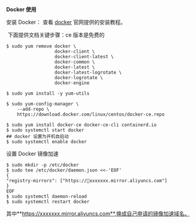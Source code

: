 **Docker 使用**

  安装 Docker： 查看 [docker](https://docs.docker.com/engine/install/centos/) 官网提供的安装教程。

​	下面提供文档关键步骤：ce 版本是免费的

```shell
$ sudo yum remove docker \
                  docker-client \
                  docker-client-latest \
                  docker-common \
                  docker-latest \
                  docker-latest-logrotate \
                  docker-logrotate \
                  docker-engine
                  
$ sudo yum install -y yum-utils

$ sudo yum-config-manager \
    --add-repo \
    https://download.docker.com/linux/centos/docker-ce.repo

$ sudo yum install docker-ce docker-ce-cli containerd.io
$ sudo systemctl start docker
## docker 设置为开机自启动
$ sudo systemctl enable docker 
```

设置 Docker 镜像加速

```shell
$ sudo mkdir -p /etc/docker
$ sudo tee /etc/docker/daemon.json <<-'EOF'
{
"registry-mirrors": ["https://xxxxxxx.mirror.aliyuncs.com"]
}
EOF
$ sudo systemctl daemon-reload
$ sudo systemctl restart docker
```
其中**https://xxxxxxx.mirror.aliyuncs.com**,换成自己申请的镜像加速域名。

